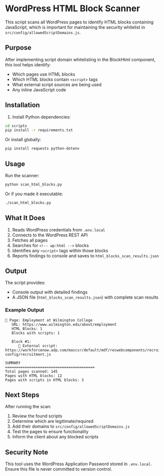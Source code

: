 # WordPress HTML Block Scanner

This script scans all WordPress pages to identify HTML blocks containing JavaScript, which is important for maintaining the security whitelist in `src/config/allowedScriptDomains.js`.

## Purpose

After implementing script domain whitelisting in the BlockHtml component, this tool helps identify:
- Which pages use HTML blocks
- Which HTML blocks contain `<script>` tags
- What external script sources are being used
- Any inline JavaScript code

## Installation

1. Install Python dependencies:
```bash
cd scripts
pip install -r requirements.txt
```

Or install globally:
```bash
pip install requests python-dotenv
```

## Usage

Run the scanner:
```bash
python scan_html_blocks.py
```

Or if you made it executable:
```bash
./scan_html_blocks.py
```

## What It Does

1. Reads WordPress credentials from `.env.local`
2. Connects to the WordPress REST API
3. Fetches all pages
4. Searches for `<!-- wp:html -->` blocks
5. Identifies any `<script>` tags within those blocks
6. Reports findings to console and saves to `html_blocks_scan_results.json`

## Output

The script provides:
- Console output with detailed findings
- A JSON file (`html_blocks_scan_results.json`) with complete scan results

### Example Output

```
📄 Page: Employment at Wilmington College
   URL: https://www.wilmington.edu/about/employment
   HTML Blocks: 1
   Blocks with scripts: 1

   Block #1:
      🔗 External script: https://workforcenow.adp.com/mascsr/default/mdf/recwebcomponents/recruitment/main-config/recruitment.js

SUMMARY
=========================================
Total pages scanned: 145
Pages with HTML blocks: 12
Pages with scripts in HTML blocks: 3
```

## Next Steps

After running the scan:
1. Review the found scripts
2. Determine which are legitimate/required
3. Add their domains to `src/config/allowedScriptDomains.js`
4. Test the pages to ensure functionality
5. Inform the client about any blocked scripts

## Security Note

This tool uses the WordPress Application Password stored in `.env.local`. Ensure this file is never committed to version control.
